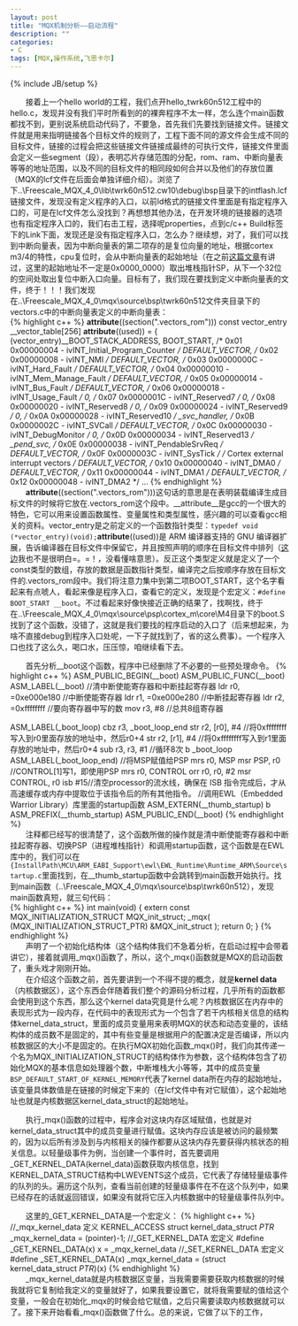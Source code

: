 ```yaml
---
layout: post
title: "MQX机制分析——启动流程"
description: ""
categories: 
- C
tags: [MQX,操作系统,飞思卡尔]
---
```

{% include JB/setup %}

　　接着上一个hello world的工程，我们点开hello_twrk60n512工程中的hello.c，发现并没有我们平时所看到的的裸奔程序不太一样，怎么连个main函数都找不到，更别说系统启动代码了，不要急，首先我们先要找到链接文件。链接文件就是用来指明链接各个目标文件的规则了，工程下面不同的源文件会生成不同的目标文件，链接的过程会把这些链接文件链接成最终的可执行文件，链接文件里面会定义一些segment（段），表明芯片存储范围的分配，rom、ram、中断向量表等等的地址范围，以及不同的目标文件的相同段如何合并以及他们的存放位置（MQX的lcf文件在后面会单独详细介绍）。浏览了下..\Freescale_MQX_4_0\lib\twrk60n512.cw10\debug\bsp目录下的intflash.lcf链接文件，发现没有定义程序的入口，以前ld格式的链接文件里面是有指定程序入口的，可是在lcf文件怎么没找到？再想想其他办法，在开发环境的链接器的选项也有指定程序入口的，我们右击工程，选择呢properties，点到c/c++ Build标签下的Link下面，发现还是没有指定程序入口，怎么办？继续想，对了，我们可以找到中断向量表，因为中断向量表的第二项存的是复位向量的地址，根据cortex m3/4的特性，cpu复位时，会从中断向量表的起始地址（在之前[这篇文章](http://jeremybai.github.io/blog/2014/01/13/compiler/)有讲过，这里的起始地址不一定是0x0000_0000）取出堆栈指针SP，从下一个32位的空间处取出复位中断入口向量。目标有了，我们现在要找到定义中断向量表的文件，终于！！！我们发现在..\Freescale_MQX_4_0\mqx\source\bsp\twrk60n512文件夹目录下的vectors.c中的中断向量表定义的中断向量表：  
{% highlight c++ %}
__attribute__((section(".vectors_rom"))) const vector_entry __vector_table[256] __attribute__((used)) = 
{
    (vector_entry)__BOOT_STACK_ADDRESS,
    BOOT_START,         /* 0x01  0x00000004   -   ivINT_Initial_Program_Counter */
    DEFAULT_VECTOR,     /* 0x02  0x00000008   -   ivINT_NMI                     */
    DEFAULT_VECTOR,     /* 0x03  0x0000000C   -   ivINT_Hard_Fault              */
    DEFAULT_VECTOR,     /* 0x04  0x00000010   -   ivINT_Mem_Manage_Fault        */
    DEFAULT_VECTOR,     /* 0x05  0x00000014   -   ivINT_Bus_Fault               */
    DEFAULT_VECTOR,     /* 0x06  0x00000018   -   ivINT_Usage_Fault             */
    0,                  /* 0x07  0x0000001C   -   ivINT_Reserved7               */
    0,                  /* 0x08  0x00000020   -   ivINT_Reserved8               */
    0,                  /* 0x09  0x00000024   -   ivINT_Reserved9               */
    0,                  /* 0x0A  0x00000028   -   ivINT_Reserved10              */
    _svc_handler,       /* 0x0B  0x0000002C   -   ivINT_SVCall                  */
    DEFAULT_VECTOR,     /* 0x0C  0x00000030   -   ivINT_DebugMonitor            */
    0,                  /* 0x0D  0x00000034   -   ivINT_Reserved13              */
    _pend_svc,          /* 0x0E  0x00000038   -   ivINT_PendableSrvReq          */
    DEFAULT_VECTOR,     /* 0x0F  0x0000003C   -   ivINT_SysTick                 */
    /* Cortex external interrupt vectors                                        */
    DEFAULT_VECTOR,     /* 0x10  0x00000040   -   ivINT_DMA0                    */
    DEFAULT_VECTOR,     /* 0x11  0x00000044   -   ivINT_DMA1                    */
    DEFAULT_VECTOR,     /* 0x12  0x00000048   -   ivINT_DMA2                    */
...
{% endhighlight %}  
　　__attribute__((section(".vectors_rom")))这句话的意思是在表明装载编译生成目标文件的时候将它放在.vectors_rom这个段中。__attribute__是gcc的一个很大的特色，它可以用来设置函数属性、变量属性和类型属性，感兴趣的可以查看gcc相关的资料。vector_entry是之前定义的一个函数指针类型：`typedef void (*vector_entry)(void);`__attribute__((used))是 ARM 编译器支持的 GNU 编译器扩展，告诉编译器在目标文件中保留它，并且按照声明的顺序在目标文件中排列（[这边](http://infocenter.arm.com/help/index.jsp?topic=/com.arm.doc.dui0348bc/BABCJJID.html)我也不是很明白=。=！，没看懂啥意思）。反正这个类型定义就是定义了一个const类型的数组，存放的数据是函数指针类型，编译完之后按顺序存放在目标文件的.vectors_rom段中。我们将注意力集中到第二项BOOT_START，这个名字看起来有点唬人，看起来像是程序入口，查看它的定义，发现是个宏定义：`#define BOOT_START __boot`。不过看起来好像快接近正确的结果了，找啊找，终于在..\Freescale_MQX_4_0\mqx\source\psp\cortex_m\core\M4目录下的boot.S找到了这个函数，没错了，这就是我们要找的程序启动的入口了（后来想起来，为啥不直接debug到程序入口处呢，一下子就找到了，省的这么费事）。一个程序入口也找了这么久，喝口水，压压惊，咱继续看下去。

　　首先分析__boot这个函数，程序中已经删除了不必要的一些预处理命令。
{% highlight c++ %}
ASM_PUBLIC_BEGIN(__boot)
ASM_PUBLIC_FUNC(__boot)
ASM_LABEL(__boot)
        //清中断使能寄存器和中断挂起寄存器
        ldr r0, =0xe000e180     //中断使能寄存器
        ldr r1, =0xe000e280     //中断挂起寄存器
        ldr r2, =0xffffffff     //要向寄存器中写的数
        mov r3, #8              //总共8组寄存器

ASM_LABEL(_boot_loop)
        cbz r3, _boot_loop_end
        str r2, [r0], #4        //将0xffffffff写入到r0里面存放的地址中，然后r0+4
        str r2, [r1], #4        //将0xffffffff写入到r1里面存放的地址中，然后r0+4
        sub r3, r3, #1          //循环8次
        b _boot_loop
ASM_LABEL(_boot_loop_end)
        //将MSP赋值给PSP
        mrs r0, MSP
        msr PSP, r0
        //CONTROL[1]写1，即使用PSP
        mrs r0, CONTROL
        orr r0, r0, #2
        msr CONTROL, r0
        isb #15//清空processor的流水线，确保在 ISB 指令完成后，才从高速缓存或内存中提取位于该指令后的所有其他指令。
		//调用EWL（Embedded Warrior Library）库里面的startup函数
        ASM_EXTERN(__thumb_startup)
        b ASM_PREFIX(__thumb_startup)
 ASM_PUBLIC_END(__boot)
{% endhighlight %}    
　　注释都已经写的很清楚了，这个函数所做的操作就是清中断使能寄存器和中断挂起寄存器、切换PSP（进程堆栈指针）和调用startup函数，这个函数是在EWL库中的，我们可以在` {InstallPath\MCU\ARM_EABI_Support\ewl\EWL_Runtime\Runtime_ARM\Source\startup.c`里面找到，在__thumb_startup函数中会跳转到main函数开始执行。找到main函数（..\Freescale_MQX_4_0\mqx\source\bsp\twrk60n512），发现main函数真短，就三句代码：  
{% highlight c++ %}
int main(void)
{
   extern const MQX_INITIALIZATION_STRUCT MQX_init_struct;
   _mqx( (MQX_INITIALIZATION_STRUCT_PTR) &MQX_init_struct );
   return 0;
}
{% endhighlight %}    
　　声明了一个初始化结构体（这个结构体我们不急着分析，在启动过程中会带着讲它），接着就调用\_mqx()函数了，所以，这个\_mqx()函数就是MQX的启动函数了，重头戏才刚刚开始。    
　　在介绍这个函数之前，首先要讲到一个不得不提的概念，就是**kernel data**（内核数据区），这个东西会伴随着我们整个的源码分析过程，几乎所有的函数都会使用到这个东西，那么这个kernel data究竟是什么呢？内核数据区在内存中的表现形式为一段内存，在代码中的表现形式为一个包含了若干内核相关信息的结构体kernel_data_struct，里面的成员变量用来表明MQX的状态和动态变量的，该结构体的成员数不是固定的，其中有些变量是根据用户的配置决定是否编译，所以内核数据区的大小不是固定的。在执行MQX初始化函数\_mqx()时，我们向其传递一个名为MQX_INITIALIZATION_STRUCT的结构体作为参数，这个结构体包含了初始化MQX的基本信息如处理器个数，中断堆栈大小等等，其中的成员变量`BSP_DEFAULT_START_OF_KERNEL_MEMORY`代表了kernel data所在内存的起始地址，该变量具体数值是在链接的时候定下来的（在lcf文件中有对它赋值），这个起始地址也就是内核数据区kernel_data_struct的起始地址。  

　　执行\_mqx()函数的过程中，程序会对这块内存区域赋值，也就是对kernel_data_struct其中的成员变量进行赋值。这块内存应该是被访问的最频繁的，因为以后所有涉及到与内核相关的操作都要从这块内存先要获得内核状态的相关信息。以轻量级事件为例，当创建一个事件时，首先要调用_GET_KERNEL_DATA(kernel_data)函数获取内核信息，找到KERNEL_DATA_STRUCT结构中LWEVENTS这个成员，它代表了存储轻量级事件的队列的头。遍历这个队列，查看当前创建的轻量级事件在不在这个队列中，如果已经存在的话就返回错误，如果没有就将它压入内核数据中的轻量级事件队列中。

　　这里的_GET_KERNEL_DATA是一个宏定义：
{% highlight c++ %}
//_mqx_kernel_data 定义
KERNEL_ACCESS struct kernel_data_struct _PTR_ _mqx_kernel_data = (pointer)-1;
//_GET_KERNEL_DATA 宏定义
#define _GET_KERNEL_DATA(x)     x = _mqx_kernel_data
//_SET_KERNEL_DATA 宏定义
#define _SET_KERNEL_DATA(x)     _mqx_kernel_data = (struct kernel_data_struct _PTR_)(x)
{% endhighlight %}  
　　\_mqx_kernel_data就是内核数据区变量，当我需要需要获取内核数据的时候我就将它复制给我定义的变量就好了，如果我要设置它，就将我需要赋的值给这个变量，一般会在初始化\_mqx的时候会给它赋值，之后只需要读取内核数据就可以了。接下来开始看看\_mqx()函数做了什么。总的来说，它做了以下的工作，

